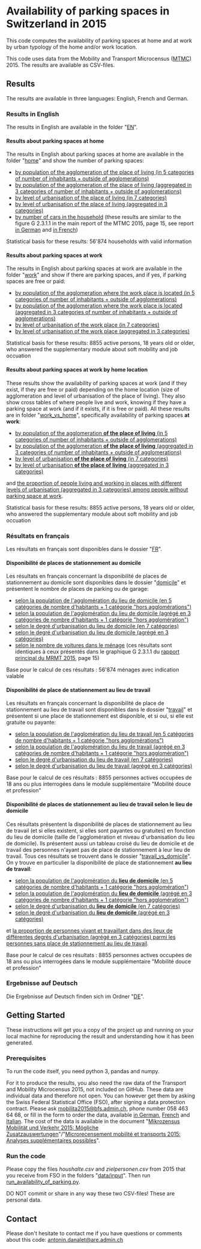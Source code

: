 # Availability of parking spaces in Switzerland in 2015
This code computes the availability of parking spaces at home and at work by urban typology of the home and/or work location. 

This code uses data from the Mobility and Transport Microcensus (<a href="https://www.are.admin.ch/mtmc">MTMC</a>) 2015. The results are available as CSV-files.

## Results
The results are available in three languages: English, French and German.

### Results in English
The results in English are available in the folder "<a href="https://github.com/antonindanalet/availability-of-parking-in-Switzerland-in-2015/tree/master/data/output/tables/EN">EN</a>".

#### Results about parking spaces at home
The results in English about parking spaces at home are available in the folder "<a href="https://github.com/antonindanalet/availability-of-parking-in-Switzerland-in-2015/tree/master/data/output/tables/EN/home">home</a>" and show the number of parking spaces:
- <a href="https://github.com/antonindanalet/availability-of-parking-in-Switzerland-in-2015/blob/master/data/output/tables/EN/home/avail_parking_space_by_agglo_size.csv">by population of the agglomeration of the place of living (in 5 categories of number of inhabitants + outside of agglomerations)</a>
- <a href="https://github.com/antonindanalet/availability-of-parking-in-Switzerland-in-2015/blob/master/data/output/tables/EN/home/avail_parking_space_by_agglo_size_agg.csv">by population of the agglomeration of the place of living (aggregated in 3 categories of number of inhabitants + outside of agglomerations)</a>
- <a href="https://github.com/antonindanalet/availability-of-parking-in-Switzerland-in-2015/blob/master/data/output/tables/EN/home/avail_parking_space_by_household_location.csv">by level of urbanisation of the place of living (in 7 categories)</a>
- <a href="https://github.com/antonindanalet/availability-of-parking-in-Switzerland-in-2015/blob/master/data/output/tables/EN/home/avail_parking_space_by_household_location_agg.csv">by level of urbanisation of the place of living (aggregated in 3 categories)</a>
- <a href="https://github.com/antonindanalet/availability-of-parking-in-Switzerland-in-2015/blob/master/data/output/tables/EN/home/avail_parking_space_by_nb_of_cars.csv">by number of cars in the household</a> (these results are similar to the figure G 2.3.1.1 in the main report of the MTMC 2015, page 15, see report <a href="https://www.are.admin.ch/dam/are/de/dokumente/verkehr/dokumente/mikrozensus/verkehrsverhalten-der-bevolkerung-ergebnisse-des-mikrozensus-mobilitat-und-verkehr-2015.pdf.download.pdf/Mikrozensus_Verkehrsverhalten%20der%20Bev%C3%B6lkerung%202015_de.pdf">in German</a> and <a href="https://www.are.admin.ch/dam/are/fr/dokumente/verkehr/dokumente/mikrozensus/verkehrsverhalten-der-bevolkerung-ergebnisse-des-mikrozensus-mobilitat-und-verkehr-2015.pdf.download.pdf/Mikrozensus_Verkehrsverhalten%20der%20Bev%C3%B6lkerung%202015_fr.pdf">in French</a>)

Statistical basis for these results: 56'874 households with valid information

#### Results about parking spaces at work
The results in English about parking spaces at work are available in the folder "<a href="https://github.com/antonindanalet/availability-of-parking-in-Switzerland-in-2015/tree/master/data/output/tables/EN/work">work</a>" and show if there are parking spaces, and if yes, if parking spaces are free or paid:
- <a href="https://github.com/antonindanalet/availability-of-parking-in-Switzerland-in-2015/blob/master/data/output/tables/EN/work/avail_parking_space_by_agglo_size_work_loc.csv">by population of the agglomeration where the work place is located (in 5 categories of number of inhabitants + outside of agglomerations)</a>
- <a href="https://github.com/antonindanalet/availability-of-parking-in-Switzerland-in-2015/blob/master/data/output/tables/EN/work/avail_parking_space_by_agglo_size_work_loc_agg.csv">by population of the agglomeration where the work place is located (aggregated in 3 categories of number of inhabitants + outside of agglomerations)</a>
- <a href="https://github.com/antonindanalet/availability-of-parking-in-Switzerland-in-2015/blob/master/data/output/tables/EN/work/avail_parking_space_by_work_location.csv">by level of urbanisation of the work place (in 7 categories)</a>
- <a href="https://github.com/antonindanalet/availability-of-parking-in-Switzerland-in-2015/blob/master/data/output/tables/EN/work/avail_parking_space_by_work_location_agg.csv">by level of urbanisation of the work place (aggregated in 3 categories)</a>

Statistical basis for these results: 8855 active persons, 18 years old or older, who answered the supplementary module about soft mobility and job occuation

#### Results about parking spaces at work by home location
These results show the availability of parking spaces at work (and if they exist, if they are free or paid) depending on the home location (size of agglomeration and level of urbanisation of the place of living). They also show cross tables of where people live and work, knowing if they have a parking space at work (and if it exists, if it is free or paid). All these results are in folder "<a href="https://github.com/antonindanalet/availability-of-parking-in-Switzerland-in-2015/tree/master/data/output/tables/EN/work_vs_home">work_vs_home</a>", specifically availability of parking spaces <b>at work</b>:
- <a href="https://github.com/antonindanalet/availability-of-parking-in-Switzerland-in-2015/blob/master/data/output/tables/EN/work_vs_home/avail_parking_space_at_work_by_agglo_size_home_loc.csv">by population of the agglomeration <b>of the place of living</b> (in 5 categories of number of inhabitants + outside of agglomerations)</a>
- <a href="https://github.com/antonindanalet/availability-of-parking-in-Switzerland-in-2015/blob/master/data/output/tables/EN/work_vs_home/avail_parking_space_at_work_by_agglo_size_home_loc_agg.csv">by population of the agglomeration <b>of the place of living</b> (aggregated in 3 categories of number of inhabitants + outside of agglomerations)</a>
- <a href="https://github.com/antonindanalet/availability-of-parking-in-Switzerland-in-2015/blob/master/data/output/tables/EN/work_vs_home/avail_parking_space_at_work_by_home_location.csv">by level of urbanisation <b>of the place of living</b> (in 7 categories)</a>
- <a href="https://github.com/antonindanalet/availability-of-parking-in-Switzerland-in-2015/blob/master/data/output/tables/EN/work_vs_home/avail_parking_space_at_work_by_home_location_agg.csv">by level of urbanisation <b>of the place of living</b> (aggregated in 3 categories)</a>

and <a href="https://github.com/antonindanalet/availability-of-parking-in-Switzerland-in-2015/blob/master/data/output/tables/EN/work_vs_home/no_parking_space_at_work_by_home_work_location_agg.csv">the proportion of people living and working in places with different levels of urbanisation (aggregated in 3 categories) among people without parking space at work</a>.

Statistical basis for these results: 8855 active persons, 18 years old or older, who answered the supplementary module about soft mobility and job occuation

### Résultats en français
Les résultats en français sont disponibles dans le dossier
"<a href="https://github.com/antonindanalet/availability-of-parking-in-Switzerland-in-2015/tree/master/data/output/tables/FR">FR</a>".

#### Disponibilité de places de stationnement au domicile
Les résultats en français concernant la disponibilité de places de stationnement au domicile sont disponibles dans le
 dossier
 "<a href="https://github.com/antonindanalet/availability-of-parking-in-Switzerland-in-2015/tree/master/data/output/tables/FR/domicile">domicile</a>"
 et présentent le nombre de places de parking ou de garage:
- <a href="https://github.com/antonindanalet/availability-of-parking-in-Switzerland-in-2015/blob/master/data/output/tables/FR/domicile/dispo_place_stationnement_selon_pop_agglo.csv">selon la population de l'agglomération du lieu de domicile (en 5 catégories de nombre d'habitants + 1 catégorie "hors agglomérations")</a>
- <a href="https://github.com/antonindanalet/availability-of-parking-in-Switzerland-in-2015/blob/master/data/output/tables/FR/domicile/dispo_place_stationnement_selon_pop_agglo_agg.csv">selon la population de l'agglomération du lieu de domicile (agrégé en 3 catégories de nombre d'habitants + 1 catégorie "hors agglomération")</a>
- <a href="https://github.com/antonindanalet/availability-of-parking-in-Switzerland-in-2015/blob/master/data/output/tables/FR/domicile/dispo_place_stationnement_selon_typo_spatiale_menage.csv">selon le degré d'urbanisation du lieu de domicile (en 7 catégories)</a>
- <a href="https://github.com/antonindanalet/availability-of-parking-in-Switzerland-in-2015/blob/master/data/output/tables/FR/domicile/dispo_place_stationnement_selon_typo_spatiale_menage_agg.csv">selon le degré d'urbanisation du lieu de domicile (agrégé en 3 catégories)</a>
- <a href="https://github.com/antonindanalet/availability-of-parking-in-Switzerland-in-2015/blob/master/data/output/tables/FR/domicile/dispo_place_stationnement_selon_nb_voiture_dans_menage.csv">selon le nombre de voitures dans le ménage</a> (ces résultats sont identiques à ceux présentés dans le graphique
G 2.3.1.1 du <a href="https://www.are.admin.ch/dam/are/fr/dokumente/verkehr/dokumente/mikrozensus/verkehrsverhalten-der-bevolkerung-ergebnisse-des-mikrozensus-mobilitat-und-verkehr-2015.pdf.download.pdf/Mikrozensus_Verkehrsverhalten%20der%20Bev%C3%B6lkerung%202015_fr.pdf">
rapport principal du MRMT 2015</a>, page 15)

Base pour le calcul de ces résultats : 56'874 ménages avec indication valable

#### Disponibilité de place de stationnement au lieu de travail
Les résultats en français concernant la disponibilité de place de stationnement au lieu de travail sont disponibles
dans le dossier
"<a href="https://github.com/antonindanalet/availability-of-parking-in-Switzerland-in-2015/tree/master/data/output/tables/FR/travail">travail</a>"
et présentent si une place de stationnement est disponible, et si oui, si elle est gratuite ou payante:
- <a href="https://github.com/antonindanalet/availability-of-parking-in-Switzerland-in-2015/blob/master/data/output/tables/FR/travail/dispo_place_stationnement_selon_pop_agglo_travail.csv">selon la population de l'agglomération du lieu de travail (en 5 catégories de nombre d'habitants + 1 catégorie "hors agglomérations")</a>
- <a href="https://github.com/antonindanalet/availability-of-parking-in-Switzerland-in-2015/blob/master/data/output/tables/FR/travail/dispo_place_stationnement_selon_pop_agglo_travail_agg.csv">selon la population de l'agglomération du lieu de travail (agrégé en 3 catégories de nombre d'habitants + 1 catégorie "hors agglomération")</a>
- <a href="https://github.com/antonindanalet/availability-of-parking-in-Switzerland-in-2015/blob/master/data/output/tables/FR/travail/dispo_place_stationnement_selon_typo_spatiale_travail.csv">selon le degré d'urbanisation du lieu de travail (en 7 catégories)</a>
- <a href="https://github.com/antonindanalet/availability-of-parking-in-Switzerland-in-2015/blob/master/data/output/tables/FR/travail/dispo_place_stationnement_selon_typo_spatiale_travail_agg.csv">selon le degré d'urbanisation du lieu de travail (agrégé en 3 catégories)</a>

Base pour le calcul de ces résultats : 8855 personnes actives occupées de 18 ans ou plus interrogées dans le module supplémentaire "Mobilité douce et profession"

#### Disponibilité de places de stationnement au lieu de travail selon le lieu de domicile
Ces résultats présentent la disponibilité de places de stationnement au lieu de travail (et si elles existent, si elles sont payantes ou gratuites) en fonction du lieu de domicile (taille de l'agglomération et niveau d'urbanisation du lieu de domicile). Ils présentent aussi un tableau croisé du lieu de domicile et de travail des personnes n'ayant pas de place de stationnement à leur lieu de travail. Tous ces résultats se trouvent dans le dossier "<a href="https://github.com/antonindanalet/availability-of-parking-in-Switzerland-in-2015/tree/master/data/output/tables/FR/travail_vs_domicile">travail_vs_domicile</a>". On y trouve en particulier la disponibilité de place de stationnement <b>au lieu de travail</b>:
- <a href="https://github.com/antonindanalet/availability-of-parking-in-Switzerland-in-2015/blob/master/data/output/tables/FR/travail_vs_domicile/dispo_place_stationnement_au_travail_selon_pop_agglo_domicile.csv">selon la population de l'agglomération du <b>lieu de domicile</b> (en 5 catégories de nombre d'habitants + 1 catégorie "hors agglomération")</a>
- <a href="https://github.com/antonindanalet/availability-of-parking-in-Switzerland-in-2015/blob/master/data/output/tables/FR/travail_vs_domicile/dispo_place_stationnement_au_travail_selon_pop_agglo_domicile_agg.csv">selon la population de l'agglomération du <b>lieu de domicile</b> (agrégé en 3 catégories de nombre d'habitants + 1 catégorie "hors agglomération")</a>
- <a href="https://github.com/antonindanalet/availability-of-parking-in-Switzerland-in-2015/blob/master/data/output/tables/FR/travail_vs_domicile/dispo_place_stationnement_au_travail_selon_typo_spatiale_domicile.csv">selon le degré d'urbanisation du <b>lieu de domicile</b> (en 7 catégories)</a>
- <a href="https://github.com/antonindanalet/availability-of-parking-in-Switzerland-in-2015/blob/master/data/output/tables/FR/travail_vs_domicile/dispo_place_stationnement_au_travail_selon_typo_spatiale_domicile_agg.csv">selon le degré d'urbanisation du <b>lieu de domicile</b> (agrégé en 3 catégories)</a>

et <a href="https://github.com/antonindanalet/availability-of-parking-in-Switzerland-in-2015/blob/master/data/output/tables/FR/travail_vs_domicile/pas_de_place_stationnement_au_travail_selon_typo_spatiale_domicile_travail_agg.csv">la proportion de personnes vivant et travaillant dans des lieux de différentes degrés d'urbanisation (agrégé en 3 catégories) parmi les personnes sans place de stationnement au lieu de travail</a>.

Base pour le calcul de ces résultats : 8855 personnes actives occupées de 18 ans ou plus interrogées dans le module supplémentaire "Mobilité douce et profession"

### Ergebnisse auf Deutsch
Die Ergebnisse auf Deutsch finden sich im Ordner "<a href="https://github.com/antonindanalet/availability-of-parking-in-Switzerland-in-2015/tree/master/data/output/tables/DE">DE</a>".

## Getting Started

These instructions will get you a copy of the project up and running on your local machine for reproducing the result and understanding how it has been generated.

### Prerequisites

To run the code itself, you need python 3, pandas and numpy.

For it to produce the results, you also need the raw data of the Transport and Mobility Microcensus 2015, not included on GitHub. These data are individual data and therefore not open. You can however get them by asking the Swiss Federal Statistical Office (FSO), after signing a data protection contract. Please ask mobilita2015@bfs.admin.ch, phone number 058 463 64 68, or fill in the form to order the data, available <a href="https://www.are.admin.ch/are/de/home/verkehr-und-infrastruktur/grundlagen-und-daten/mzmv/datenzugang.html">in German</a>, <a href="https://www.are.admin.ch/are/fr/home/transports-et-infrastructures/bases-et-donnees/mrmt/accesauxdonnees.html">French</a> and <a href="https://www.are.admin.ch/are/it/home/trasporti-e-infrastrutture/basi-e-dati/mcmt/accessoaidati.html">Italian</a>. The cost of the data is available in the document "<a href="https://www.are.admin.ch/are/de/home/medien-und-publikationen/publikationen/grundlagen/mikrozensus-mobilitat-und-verkehr-2015-mogliche-zusatzauswertung.html">Mikrozensus Mobilität und Verkehr 2015: Mögliche Zusatzauswertungen</a>"/"<a href="https://www.are.admin.ch/are/fr/home/media-et-publications/publications/bases/mikrozensus-mobilitat-und-verkehr-2015-mogliche-zusatzauswertung.html">Microrecensement mobilité et transports 2015: Analyses supplémentaires possibles</a>".

### Run the code

Please copy the files <em>houshalte.csv</em> and <em>zielpersonen.csv</em> from 2015 that you receive from FSO in the folders "<a href="https://github.com/antonindanalet/availability-of-parking-in-Switzerland-in-2015/tree/master/data/input">data/input</a>". Then run <a href="https://github.com/antonindanalet/availability-of-parking-in-Switzerland-in-2015/blob/master/src/run_availability_of_parking.py">run_availability_of_parking.py</a>. 

DO NOT commit or share in any way these two CSV-files! These are personal data.

## Contact

Please don't hesitate to contact me if you have questions or comments about this code: antonin.danalet@are.admin.ch
